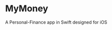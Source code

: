 # MyMoney
A Personal-Finance app in Swift designed for iOS

<!-- The result obtained is the following: -->

<!--  ![output](https://github.com/loredeluca/Social-Distancing-Measure/blob/master/output.gif) -->

<!-- ### How to install
- Download [OpenPose](https://github.com/CMU-Perceptual-Computing-Lab/openpose) (you can download a simplified version for Mac OS that works on CPU [here](https://github.com/ildoonet/tf-pose-estimation)) to detect people on the scene.
- Make sure you have installed a recent version of OpenCv (version 4.2.0 and later) to generate the bird-view -->

<!--  <img src="https://github.com/FrancescoGradi/RealSense_T265_evaluator/blob/master/demoImages/miastanza.png" width=" 170" height=auto> -->
